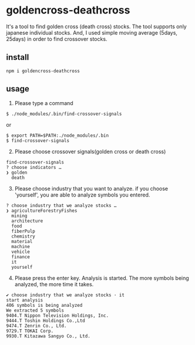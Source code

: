 # goldencross-deathcross
It's a tool to find golden cross (death cross) stocks.
The tool supports only japanese individual stocks.
And, I used simple moving average (5days, 25days) in order to find crossover stocks. 

## install

```
npm i goldencross-deathcross
```

## usage 
1. Please type a command

```
$ ./node_modules/.bin/find-crossover-signals
```

or

```
$ export PATH=$PATH:./node_modules/.bin
$ find-crossover-signals
```

2. Please choose crossover signals(golden cross or death cross)

  ```
  find-crossover-signals
  ? choose indicators … 
  ❯ golden
    death
  ```

3. Please choose industry that you want to analyze.
if you choose 'yourself', you are able to analyze symbols you entered.

```
? choose industry that we analyze stocks … 
❯ agricultureForestryFishes
  mining
  architecture
  food
  fiberPulp
  chemistry
  material
  machine
  vehicle
  finance
  it
  yourself
```

4. Please press the enter key.  Analysis is started.
The more symbols being analyzed, the more time it takes.

```
✔ choose industry that we analyze stocks · it
start analysis
406 symbols is being analyzed
We extracted 5 symbols
9404.T Nippon Television Holdings, Inc.
9444.T Toshin Holdings Co.,Ltd
9474.T Zenrin Co., Ltd.
9729.T TOKAI Corp.
9930.T Kitazawa Sangyo Co., Ltd.
```
